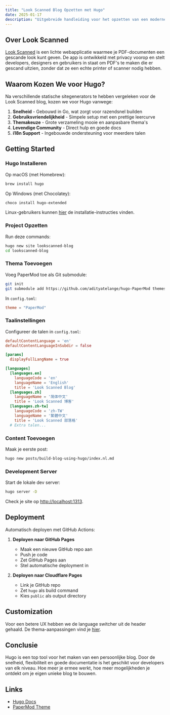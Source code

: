 ```yaml
---
title: "Look Scanned Blog Opzetten met Hugo"
date: 2025-01-17
description: "Uitgebreide handleiding voor het opzetten van een moderne blog met Hugo, de statische sitegenerator. Van installatie tot deployment, inclusief configuratie en customization - voor developers van elk niveau."
---
```


## Over Look Scanned

[Look Scanned](https://lookscanned.io) is een lichte webapplicatie waarmee je PDF-documenten een gescande look kunt geven. De app is ontwikkeld met privacy voorop en stelt developers, designers en gebruikers in staat om PDF's te maken die er gescand uitzien, zonder dat ze een echte printer of scanner nodig hebben.

## Waarom Kozen We voor Hugo?

Na verschillende statische sitegenerators te hebben vergeleken voor de Look Scanned blog, kozen we voor Hugo vanwege:

1. **Snelheid** - Gebouwd in Go, wat zorgt voor razendsnel builden
2. **Gebruiksvriendelijkheid** - Simpele setup met een prettige leercurve
3. **Themakeuze** - Grote verzameling mooie en aanpasbare thema's
4. **Levendige Community** - Direct hulp en goede docs
5. **i18n Support** - Ingebouwde ondersteuning voor meerdere talen

## Getting Started

### Hugo Installeren

Op macOS (met Homebrew):

```bash
brew install hugo
```

Op Windows (met Chocolatey):

```bash
choco install hugo-extended
```

Linux-gebruikers kunnen [hier](https://gohugo.io/installation/linux/) de installatie-instructies vinden.

### Project Opzetten

Run deze commands:

```bash
hugo new site lookscanned-blog
cd lookscanned-blog
```

### Thema Toevoegen

Voeg PaperMod toe als Git submodule:

```bash
git init
git submodule add https://github.com/adityatelange/hugo-PaperMod themes/PaperMod
```

In `config.toml`:

```toml
theme = "PaperMod"
```

### Taalinstellingen

Configureer de talen in `config.toml`:

```toml
defaultContentLanguage = 'en'
defaultContentLanguageInSubdir = false

[params]
  displayFullLangName = true

[languages]
  [languages.en]
    languageCode = 'en'
    languageName = 'English'
    title = 'Look Scanned Blog'
  [languages.zh]
    languageName = '简体中文'
    title = 'Look Scanned 博客'
  [languages.zh-tw]
    languageCode = 'zh-TW'
    languageName = '繁體中文'
    title = 'Look Scanned 部落格'
  # Extra talen...
```

### Content Toevoegen

Maak je eerste post:

```bash
hugo new posts/build-blog-using-hugo/index.nl.md
```

### Development Server

Start de lokale dev server:

```bash
hugo server -D
```

Check je site op [http://localhost:1313](http://localhost:1313).

## Deployment

Automatisch deployen met GitHub Actions:

1. **Deployen naar GitHub Pages**

   - Maak een nieuwe GitHub repo aan
   - Push je code
   - Zet GitHub Pages aan
   - Stel automatische deployment in

2. **Deployen naar Cloudflare Pages**
   - Link je GitHub repo
   - Zet `hugo` als build command
   - Kies `public` als output directory

## Customization

Voor een betere UX hebben we de language switcher uit de header gehaald. De thema-aanpassingen vind je [hier](https://github.com/lookscanned/lookscanned-blog/blob/main/layouts/partials/header.html).

## Conclusie

Hugo is een top tool voor het maken van een persoonlijke blog. Door de snelheid, flexibiliteit en goede documentatie is het geschikt voor developers van elk niveau. Hoe meer je ermee werkt, hoe meer mogelijkheden je ontdekt om je eigen unieke blog te bouwen.

## Links

- [Hugo Docs](https://gohugo.io/documentation/)
- [PaperMod Theme](https://github.com/adityatelange/hugo-PaperMod)
